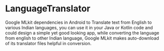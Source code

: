 # LanguageTranslator
Google MLkit dependencies in Android to Translate text from English to various Indian languages, you can use it in your Java or Kotlin code and could design a simple yet good looking app, while converting the language from english to other Indian language, Google MLkit makes auto-download of its translator files helpful in conversion.
